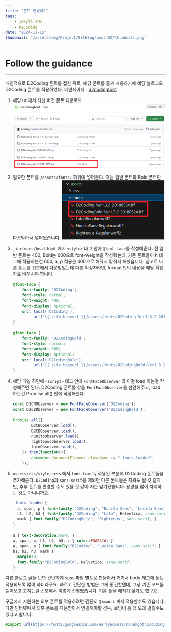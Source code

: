 ```yaml
---
title: "폰트 변경하기"
tags:
    - jekyll 폰트
    - D2Coding
date: "2024-11-15"
thumbnail: "/assets/img/Project/GitBlog/post-02/thumbnail.png"
---
```


# Follow the guidance
---
개인적으로 D2Coding 폰트를 접한 뒤로, 해당 폰트를 즐겨 사용하기에 해당 블로그도 D2Coding 폰트를 적용하였다.
메인페이지 : [d2codingfont](https://github.com/naver/d2codingfont?tab=readme-ov-file)

1. 해당 url에서 최신 버전 폰트 다운로드
![Image1](/assets/img/Project/GitBlog/post-02/1.png)

2. 필요한 폰트를 `/assets/fonts/` 하위에 넣어둔다.
저는 일반 폰트와 Bold 폰트만 다운받아서 넣어뒀습니다.
![Image2](/assets/img/Project/GitBlog/post-02/2.png)

3. `_includes/head.html` 에서 `<style>` 태그 안에 `@font-face`를 작성해준다.
전 일반 폰트는 400, Bold는 600으로 font-weight을 작성했는데, 기존 폰트들이 h 태그에 적용하는건 600, a, p 적용은 400으로 해둬서 맞춰서 해봤습니다.
참고로 다른 폰트를 선호해서 다운받았는데 다른 확장자라면, format 안의 내용을 해당 확장자로 바꾸셔야 합니다.

    ```scss
    @font-face {
        font-family: 'D2Coding';
        font-style: normal;
        font-weight: 400;
        font-display: optional;
        src: local('D2Coding'),
             url("{{ site.baseurl }}/assets/fonts/D2Coding-Ver1.3.2-20180524.ttf") format("truetype");
    }

    @font-face {
        font-family: 'D2CodingBold';
        font-style: normal;
        font-weight: 600;
        font-display: optional;
        src: local('D2CodingBold'),
             url("{{ site.baseurl }}/assets/fonts/D2CodingBold-Ver1.3.2-20180524.ttf") format("truetype");
    }
    ```

4. 해당 파일 하단에 `<script>` 태그 안에 `FontFaceObserver` 와 이걸 load 하는걸 작성해주면 된다.
D2Coding 폰트를 찾을 `FontFaceObserver`를 선언해주고, load 하는건 Promise.all() 안에 작성해줬다.

    ```javascript
    const D2CNObserver = new FontFaceObserver('D2Coding');
    const D2CBObserver = new FontFaceObserver('D2CodingBold');

    Promise.all([
            D2CNObserver.load(),
            D2CBObserver.load(),
            nunitoObserver.load(),
            righteousObserver.load(),
            latoObserver.load(),
        ]).then(function(){
            document.documentElement.className += " fonts-loaded";
        });
    ```

5. `assets/css/style.scss` 에서 `font-family` 적용된 부분에 D2Coding 폰트들을 추가해준다.
`D2Coding`과 `sans-serif`를 제외한 다른 폰트들은 지워도 될 것 같지만, 추후 폰트를 변경할 수도 있을 것 같아 저는 남겨뒀습니다. 용량을 많이 차지하는 것도 아니니까요.

    ```scss
    .fonts-loaded {
      a, span, p { font-family:"D2Coding", "Nunito Sans", 'Lucida Sans', sans-serif; }
      h1, h2, h3 { font-family:"D2Coding", "Lato", Helvetica, sans-serif; }
      mark { font-family:"D2CodingBold", 'Righteous', sans-serif; }
    }
    
    a { text-decoration:none; }
    a, span, p, h1, h2, h3, i { color:#3A241A; }
    a, span, p { font-family:"D2Coding", 'Lucida Sans', sans-serif; }
    h1, h2, h3, mark {
      margin:0;
      font-family:"D2CodingBold", Helvetica, sans-serif;
    }
    ```

다른 블로그 글들 보면 간단하게 scss 파일 별도로 만들어서 거기서 body 태그에 폰트 적용되도록 많이 하더라구요.
빠르고 간단한 방법은 그게 좋긴할텐데, 그냥 기존 코드들 뜯어보고 고치는걸 선호해서 이렇게 진행했습니다. 기본 틀을 해치기 싫기도 했구요.

구글에서 지원하는 외부 폰트를 적용하려면 간단히 `@import` 써서 적용할수도 있습니다.
다만 인터넷에서 외부 폰트를 다운받아서 연결해야할 경우, 로딩이 좀 더 오래 걸릴수도 있다고 합니다.

```scss
@import url(https://fonts.googleapis.com/earlyaccess/nanumgothiccoding.css);
```